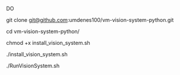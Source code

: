 DO 

git clone git@github.com:umdenes100/vm-vision-system-python.git

cd vm-vision-system-python/

chmod +x install_vision_system.sh

./install_vision_system.sh

./RunVisionSystem.sh
